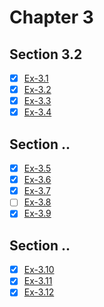 # Chapter 3 #

## Section 3.2 ##

- [x] [Ex-3.1](ex-3.1)
- [x] [Ex-3.2](ex-3.2)
- [x] [Ex-3.3](ex-3.3)
- [x] [Ex-3.4](ex-3.4)

## Section .. ##

- [x] [Ex-3.5](ex-3.5)
- [x] [Ex-3.6](ex-3.6)
- [x] [Ex-3.7](ex-3.7)
- [ ] [Ex-3.8](ex-3.8)
- [x] [Ex-3.9](ex-3.9)

## Section .. ##

- [x] [Ex-3.10](ex-3.10)
- [x] [Ex-3.11](ex-3.11)
- [x] [Ex-3.12](ex-3.12)
